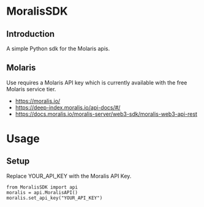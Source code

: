# MoralisSDK
## Introduction
A simple Python sdk for the Molaris apis. 

## Molaris
Use requires a Molaris API key which is currently available with the free Molaris service tier. 
- https://moralis.io/
- https://deep-index.moralis.io/api-docs/#/
- https://docs.moralis.io/moralis-server/web3-sdk/moralis-web3-api-rest

# Usage
## Setup

Replace YOUR_API_KEY with the Moralis API Key.

    from MoralisSDK import api
    moralis = api.MoralisAPI()
    moralis.set_api_key("YOUR_API_KEY")
